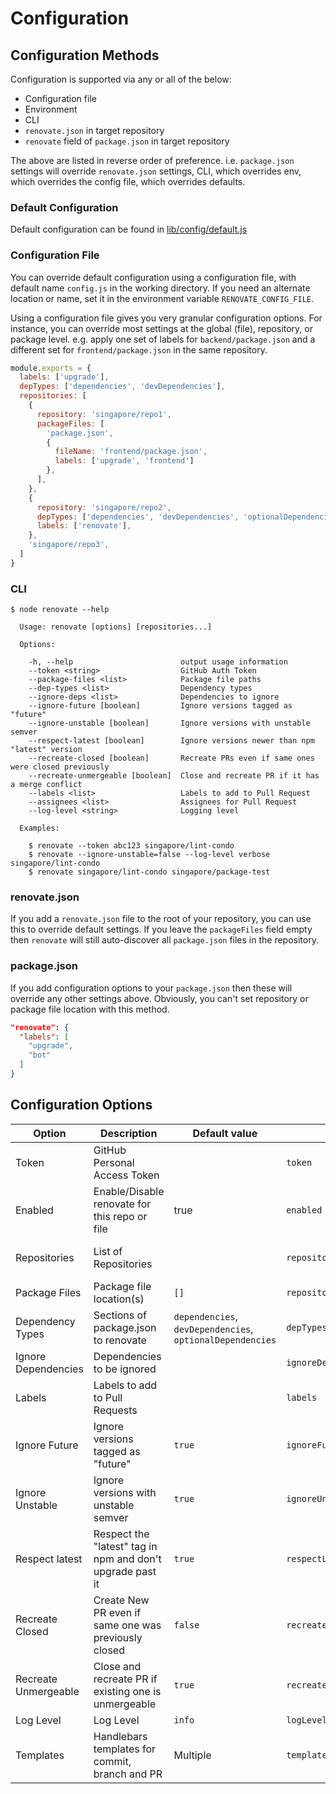 # Configuration

## Configuration Methods

Configuration is supported via any or all of the below:
- Configuration file
- Environment
- CLI
- `renovate.json` in target repository
- `renovate` field of `package.json` in target repository

The above are listed in reverse order of preference.
i.e. `package.json` settings will override `renovate.json` settings, CLI, which overrides env, which overrides the config file, which overrides defaults.

### Default Configuration

Default configuration can be found in [lib/config/default.js](../lib/config/default.js)

### Configuration File

You can override default configuration using a configuration file, with default name `config.js` in the working directory. If you need an alternate location or name, set it in the environment variable `RENOVATE_CONFIG_FILE`.

Using a configuration file gives you very granular configuration options. For instance, you can override most settings at the global (file), repository, or package level. e.g. apply one set of labels for `backend/package.json` and a different set for `frontend/package.json` in the same repository.

```javascript
module.exports = {
  labels: ['upgrade'],
  depTypes: ['dependencies', 'devDependencies'],
  repositories: [
    {
      repository: 'singapore/repo1',
      packageFiles: [
        'package.json',
        {
          fileName: 'frontend/package.json',
          labels: ['upgrade', 'frontend']
        },
      ],
    },
    {
      repository: 'singapore/repo2',
      depTypes: ['dependencies', 'devDependencies', 'optionalDependencies'],
      labels: ['renovate'],
    },
    'singapore/repo3',
  ]
}
```

### CLI

```
$ node renovate --help

  Usage: renovate [options] [repositories...]

  Options:

    -h, --help                        output usage information
    --token <string>                  GitHub Auth Token
    --package-files <list>            Package file paths
    --dep-types <list>                Dependency types
    --ignore-deps <list>              Dependencies to ignore
    --ignore-future [boolean]         Ignore versions tagged as "future"
    --ignore-unstable [boolean]       Ignore versions with unstable semver
    --respect-latest [boolean]        Ignore versions newer than npm "latest" version
    --recreate-closed [boolean]       Recreate PRs even if same ones were closed previously
    --recreate-unmergeable [boolean]  Close and recreate PR if it has a merge conflict
    --labels <list>                   Labels to add to Pull Request
    --assignees <list>                Assignees for Pull Request
    --log-level <string>              Logging level

  Examples:

    $ renovate --token abc123 singapore/lint-condo
    $ renovate --ignore-unstable=false --log-level verbose singapore/lint-condo
    $ renovate singapore/lint-condo singapore/package-test
```

### renovate.json

If you add a `renovate.json` file to the root of your repository, you can use this to override default settings.
If you leave the `packageFiles` field empty then `renovate` will still auto-discover all `package.json` files in the repository.

### package.json

If you add configuration options to your `package.json` then these will override any other settings above.
Obviously, you can't set repository or package file location with this method.

```json
"renovate": {
  "labels": [
    "upgrade",
    "bot"
  ]
}
```

## Configuration Options

| Option | Description | Default value | File | Environment | CLI |
|---------------------|---------------------------------------------------------|-----------------------------------------------------------|---------------------------|--------------------------|---------------------------|
| Token | GitHub Personal Access Token |  | `token` | `GITHUB_TOKEN` | `--token` |
| Enabled | Enable/Disable renovate for this repo or file | true | `enabled` | | |
| Repositories | List of Repositories |  | `repositories` | `RENOVATE_REPOS` | Space-delimited arguments |
| Package Files | Package file location(s) | `[]` | `repository.packageFiles` | `RENOVATE_PACKAGE_FILES` | `--package-files` |
| Dependency Types | Sections of package.json to renovate | `dependencies`, `devDependencies`, `optionalDependencies` | `depTypes` | `RENOVATE_DEP_TYPES` | `--dep-types` |
| Ignore Dependencies | Dependencies to be ignored |  | `ignoreDeps` | `RENOVATE_IGNORE_DEPS` | `--ignore-deps` |
| Labels | Labels to add to Pull Requests |  | `labels` | `RENOVATE_LABELS` | `--labels` |
| Ignore Future | Ignore versions tagged as "future" | `true` | `ignoreFuture` | `RENOVATE_IGNORE_FUTURE` | `--ignore-future` |
| Ignore Unstable | Ignore versions with unstable semver | `true` | `ignoreUnstable` | `RENOVATE_IGNORE_UNSTABLE` | `--ignore-unstable` |
| Respect latest | Respect the "latest" tag in npm and don't upgrade past it | `true` | `respectLatest` | `RENOVATE_RESPECT_LATEST` | `--respect-latest` |
| Recreate Closed | Create New PR even if same one was previously closed | `false` | `recreateClosed` | `RENOVATE_RECREATE_CLOSED` | `--recreate-closed` |
| Recreate Unmergeable | Close and recreate PR if existing one is unmergeable | `true` | `recreateUnmergeable` | `RENOVATE_RECREATE_UNMERGEABLE` | `--recreate-unmergeable` |
| Log Level | Log Level | `info` | `logLevel` | `LOG_LEVEL` | `--log-level` |
| Templates | Handlebars templates for commit, branch and PR | Multiple | `templates` |  |  |
